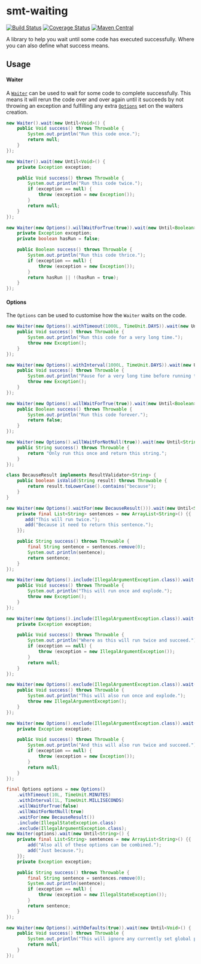 <!---
Copyright 2015 Karl Bennett

Licensed under the Apache License, Version 2.0 (the "License");
you may not use this file except in compliance with the License.
You may obtain a copy of the License at

    http://www.apache.org/licenses/LICENSE-2.0

Unless required by applicable law or agreed to in writing, software
distributed under the License is distributed on an "AS IS" BASIS,
WITHOUT WARRANTIES OR CONDITIONS OF ANY KIND, either express or implied.
See the License for the specific language governing permissions and
limitations under the License.
-->
smt-waiting
===========
[![Build Status](https://travis-ci.org/shiver-me-timbers/smt-waiting-parent.svg)](https://travis-ci.org/shiver-me-timbers/smt-waiting-parent) [![Coverage Status](https://coveralls.io/repos/shiver-me-timbers/smt-waiting-parent/badge.svg?branch=master&service=github)](https://coveralls.io/github/shiver-me-timbers/smt-waiting-parent?branch=master) [![Maven Central](https://maven-badges.herokuapp.com/maven-central/com.github.shiver-me-timbers/smt-waiting/badge.svg)](https://maven-badges.herokuapp.com/maven-central/com.github.shiver-me-timbers/smt-waiting/)

A library to help you wait until some code has executed successfully. Where you can also define what success means.

## Usage

#### Waiter

A [`Waiter`](src/main/java/shiver/me/timbers/waiting/Waiter.java) can be used to wait for some code to complete
successfully. This means it will rerun the code over and over again until it succeeds by not throwing an exception and
fulfilling any extra [`Options`](src/main/java/shiver/me/timbers/waiting/Options.java) set on the waiters creation.

```java
new Waiter().wait(new Until<Void>() {
    public Void success() throws Throwable {
        System.out.println("Run this code once.");
        return null;
    }
});

new Waiter().wait(new Until<Void>() {
    private Exception exception;

    public Void success() throws Throwable {
        System.out.println("Run this code twice.");
        if (exception == null) {
            throw (exception = new Exception());
        }
        return null;
    }
});

new Waiter(new Options().willWaitForTrue(true)).wait(new Until<Boolean>() {
    private Exception exception;
    private boolean hasRun = false;

    public Boolean success() throws Throwable {
        System.out.println("Run this code thrice.");
        if (exception == null) {
            throw (exception = new Exception());
        }
        return hasRun || !(hasRun = true);
    }
});
```
#### Options

The `Options` can be used to customise how the `Waiter` waits on the code.

```java
new Waiter(new Options().withTimeout(1000L, TimeUnit.DAYS)).wait(new Until<Void>() {
    public Void success() throws Throwable {
        System.out.println("Run this code for a very long time.");
        throw new Exception();
    }
});

new Waiter(new Options().withInterval(1000L, TimeUnit.DAYS)).wait(new Until<Void>() {
    public Void success() throws Throwable {
        System.out.println("Pause for a very long time before running this code again.");
        throw new Exception();
    }
});

new Waiter(new Options().willWaitForTrue(true)).wait(new Until<Boolean>() {
    public Boolean success() throws Throwable {
        System.out.println("Run this code forever.");
        return false;
    }
});

new Waiter(new Options().willWaitForNotNull(true)).wait(new Until<String>() {
    public String success() throws Throwable {
        return "Only run this once and return this string.";
    }
});

class BecauseResult implements ResultValidator<String> {
    public boolean isValid(String result) throws Throwable {
        return result.toLowerCase().contains("because");
    }
}

new Waiter(new Options().waitFor(new BecauseResult())).wait(new Until<String>() {
    private final List<String> sentences = new ArrayList<String>() {{
       add("This will run twice.");
       add("Because it need to return this sentence.");
    }};

    public String success() throws Throwable {
        final String sentence = sentences.remove(0);
        System.out.println(sentence);
        return sentence;
    }
});

new Waiter(new Options().include(IllegalArgumentException.class)).wait(new Until<Void>() {
    public Void success() throws Throwable {
        System.out.println("This will run once and explode.");
        throw new Exception();
    }
});

new Waiter(new Options().include(IllegalArgumentException.class)).wait(new Until<Void>() {
    private Exception exception;

    public Void success() throws Throwable {
        System.out.println("Where as this will run twice and succeed.");
        if (exception == null) {
            throw (exception = new IllegalArgumentException());
        }
        return null;
    }
});

new Waiter(new Options().exclude(IllegalArgumentException.class)).wait(new Until<Void>() {
    public Void success() throws Throwable {
        System.out.println("This will also run once and explode.");
        throw new IllegalArgumentException();
    }
});

new Waiter(new Options().exclude(IllegalArgumentException.class)).wait(new Until<Void>() {
    private Exception exception;

    public Void success() throws Throwable {
        System.out.println("And this will also run twice and succeed.");
        if (exception == null) {
            throw (exception = new Exception());
        }
        return null;
    }
});

final Options options = new Options()
    .withTimeout(10L, TimeUnit.MINUTES)
    .withInterval(1L, TimeUnit.MILLISECONDS)
    .willWaitForTrue(false)
    .willWaitForNotNull(true)
    .waitFor(new BecauseResult())
    .include(IllegalStateException.class)
    .exclude(IllegalArgumentException.class);
new Waiter(options).wait(new Until<String>() {
    private final List<String> sentences = new ArrayList<String>() {{
        add("Also all of these options can be combined.");
        add("Just because.");
    }};
    private Exception exception;

    public String success() throws Throwable {
        final String sentence = sentences.remove(0);
        System.out.println(sentence);
        if (exception == null) {
            throw (exception = new IllegalStateException());
        }
        return sentence;
    }
});

new Waiter(new Options().withDefaults(true)).wait(new Until<Void>() {
    public Void success() throws Throwable {
        System.out.println("This will ignore any currently set global properties.");
        return null;
    }
});
```